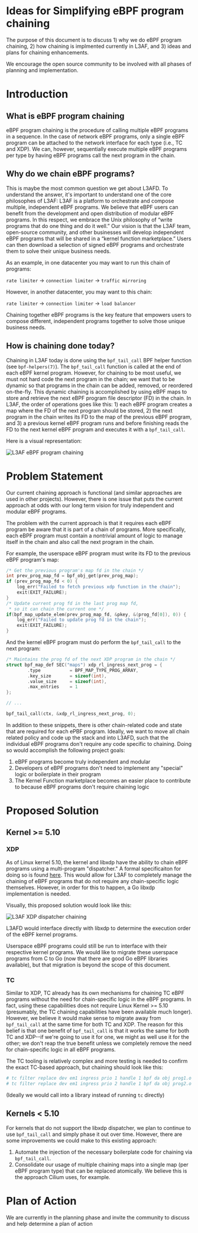 # Ideas for Simplifying eBPF program chaining

The purpose of this document is to discuss 1) why we do eBPF program chaining, 2) how chaining is implmented currently in L3AF, and 3) ideas and plans for chaining enhancements.

We encourage the open source community to be involved with all phases of planning and implementation.

# Introduction

## What is eBPF program chaining

eBPF program chaining is the procedure of calling multiple eBPF programs in a sequence. In the case of network eBPF programs, only a single eBPF program can be attached to the network interface for each type (i.e., TC and XDP). We can, however, sequentially execute multiple eBPF programs per type by having eBPF programs call the next program in the chain. 

## Why do we chain eBPF programs?

This is maybe the most common question we get about L3AFD. To understand the answer, it's important to understand one of the core philosophes of L3AF: L3AF is a platform to orchestrate and compose multiple, independent eBPF programs. We believe that eBPF users can benefit from the development and open distribution of modular eBPF programs. In this respect, we embrace the Unix philosophy of “write programs that do one thing and do it well.” Our vision is that the L3AF team, open-source community, and other businesses will develop independent eBPF programs that will be shared in a “kernel function marketplace.” Users can then download a selection of signed eBPF programs and orchestrate them to solve their unique business needs.

As an example, in one datacenter you may want to run this chain of programs:

`rate limiter` -> `connection limiter` -> `traffic mirroring`

However, in another datacenter, you may want to this chain:

`rate limiter` -> `connection limiter` -> `load balancer`

Chaining together eBPF programs is the key feature that empowers users to compose different, independent programs together to solve those unique business needs.

## How is chaining done today?

Chaining in L3AF today is done using the `bpf_tail_call` BPF helper function (see `bpf-helpers(7)`). The `bpf_tail_call` function is called at the end of each eBPF kernel program. However, for chaining to be most useful, we must not hard code the next program in the chain; we want that to be dynamic so that programs in the chain can be added, removed, or reordered on-the-fly. This dynamic chaining is accomplished by using eBPF maps to store and retrieve the next eBPF program file descriptor (FD) in the chain. In L3AF, the order of operations goes like this: 1) each eBPF program creates a map where the FD of the next program should be stored, 2) the next program in the chain writes its FD to the map of the previous eBPF program, and 3) a previous kernel eBPF program runs and before finishing reads the FD to the next kernel eBPF program and executes it with a `bpf_tail_call`.

Here is a visual representation:

![L3AF eBPF program chaining](../images/L3AF_eBPF_chaining.png)

# Problem Statement

Our current chaining approach is functional (and similar approaches are used in other projects). However, there is one issue that puts the current approach at odds with our long term vision for truly independent and modular eBPF programs.

The problem with the current approach is that it requires each eBPF program be aware that it is part of a chain of programs. More specifically, each eBPF program must contain a nontrivial amount of logic to manage itself in the chain and also call the next program in the chain.

For example, the userspace eBPF program must write its FD to the previous eBPF program's map:

```c
/* Get the previous program's map fd in the chain */
int prev_prog_map_fd = bpf_obj_get(prev_prog_map);
if (prev_prog_map_fd < 0) {
    log_err("Failed to fetch previous xdp function in the chain");
    exit(EXIT_FAILURE);
}
/* Update current prog fd in the last prog map fd,
 * so it can chain the current one */
if(bpf_map_update_elem(prev_prog_map_fd, &pkey, &(prog_fd[0]), 0)) {
    log_err("Failed to update prog fd in the chain");
    exit(EXIT_FAILURE);
}
```

And the kernel eBPF program must do perform the `bpf_tail_call` to the next program:

```c
/* Maintains the prog fd of the next XDP program in the chain */
struct bpf_map_def SEC("maps") xdp_rl_ingress_next_prog = {
        .type           = BPF_MAP_TYPE_PROG_ARRAY,
        .key_size       = sizeof(int),
        .value_size     = sizeof(int),
        .max_entries    = 1
};

// ...

bpf_tail_call(ctx, &xdp_rl_ingress_next_prog, 0);
```

In addition to these snippets, there is other chain-related code and state that are required for each ePBF program. Ideally, we want to move all chain related policy and code up the stack and into L3AFD, such that the individual eBPF programs don't require any code specific to chaining. Doing so would accomplish the following project goals:

1. eBPF programs become truly independent and modular
2. Developers of eBPF programs don't need to implement any "special" logic or boilerplate in their program
3. The Kernel Function marketplace becomes an easier place to contribute to because eBPF programs don't require chaining logic

# Proposed Solution

## Kernel >= 5.10

### XDP

As of Linux kernel 5.10, the kernel and libxdp have the ability to chain eBPF programs using a multi-program "dispatcher." A formal specificaiton for doing so is found [here](https://github.com/xdp-project/xdp-tools/blob/master/lib/libxdp/protocol.org). This would allow for L3AF to completely manage the chaining of eBPF programs that do not require any chain-specific logic themselves. However, in order for this to happen, a Go libxdp implementation is needed.

Visually, this proposed solution would look like this:

![L3AF XDP dispatcher chaining](../images/L3AF_xdp_dispatcher_chaining.png)

L3AFD would interface directly with libxdp to determine the execution order of the eBPF kernel programs.

Userspace eBPF programs could still be run to interface with their respective kernel programs.  We would like to migrate these userspace programs from C to Go (now that there are good Go eBPF libraries available), but that migration is beyond the scope of this document.

### TC

Similar to XDP, TC already has its own mechanisms for chaining TC eBPF programs without the need for chain-specific logic in the eBPF programs. In fact, using these capabilities does not require Linux Kernel >= 5.10 (presumably, the TC chaining capabilities have been available much longer). However, we believe it would make sense to migrate away from `bpf_tail_call` at the same time for both TC and XDP. The reason for this belief is that one benefit of `bpf_tail_call` is that it works the same for both TC and XDP--if we're going to use it for one, we might as well use it for the other; we don't reap the true benefit unless we completely remove the need for chain-specific logic in all eBPF programs.

The TC tooling is relatively complex and more testing is needed to confirm the exact TC-based approach, but chaining should look like this:

```bash
# tc filter replace dev em1 ingress prio 1 handle 1 bpf da obj prog1.o
# tc filter replace dev em1 ingress prio 2 handle 1 bpf da obj prog2.o
```

(Ideally we would call into a library instead of running `tc` directly)

## Kernels < 5.10

For kernels that do not support the libxdp dispatcher, we plan to continue to use `bpf_tail_call` and simply phase it out over time. However, there are some improvements we could make to this existing approach:

1. Automate the injection of the necessary boilerplate code for chaining via `bpf_tail_call`.
2. Consolidate our usage of multiple chaining maps into a single map (per eBPF program type) that can be replaced atomically. We believe this is the approach Cilium uses, for example.

# Plan of Action

We are currently in the planning phase and invite the community to discuss and help determine a plan of action
